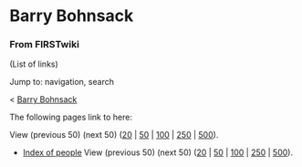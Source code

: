 # Barry Bohnsack

### From FIRSTwiki

(List of links)

Jump to: navigation, search

&lt; [Barry Bohnsack](/index.php?title=Barry_Bohnsack&redirect=no "Barry
Bohnsack" )  

The following pages link to here:

View (previous 50) (next 50)
([20](/index.php?title=Special:Whatlinkshere/Barry_Bohnsack&limit=20&from=0
"Special:Whatlinkshere/Barry Bohnsack" ) |
[50](/index.php?title=Special:Whatlinkshere/Barry_Bohnsack&limit=50&from=0
"Special:Whatlinkshere/Barry Bohnsack" ) |
[100](/index.php?title=Special:Whatlinkshere/Barry_Bohnsack&limit=100&from=0
"Special:Whatlinkshere/Barry Bohnsack" ) |
[250](/index.php?title=Special:Whatlinkshere/Barry_Bohnsack&limit=250&from=0
"Special:Whatlinkshere/Barry Bohnsack" ) |
[500](/index.php?title=Special:Whatlinkshere/Barry_Bohnsack&limit=500&from=0
"Special:Whatlinkshere/Barry Bohnsack" )).

  * [Index of people](/index.php/Index_of_people "Index of people" )
View (previous 50) (next 50)
([20](/index.php?title=Special:Whatlinkshere/Barry_Bohnsack&limit=20&from=0
"Special:Whatlinkshere/Barry Bohnsack" ) |
[50](/index.php?title=Special:Whatlinkshere/Barry_Bohnsack&limit=50&from=0
"Special:Whatlinkshere/Barry Bohnsack" ) |
[100](/index.php?title=Special:Whatlinkshere/Barry_Bohnsack&limit=100&from=0
"Special:Whatlinkshere/Barry Bohnsack" ) |
[250](/index.php?title=Special:Whatlinkshere/Barry_Bohnsack&limit=250&from=0
"Special:Whatlinkshere/Barry Bohnsack" ) |
[500](/index.php?title=Special:Whatlinkshere/Barry_Bohnsack&limit=500&from=0
"Special:Whatlinkshere/Barry Bohnsack" )).

